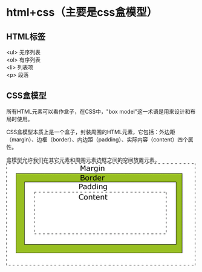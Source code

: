 # html+css（主要是css盒模型）

## HTML标签

\<ul> 无序列表\
\<ol> 有序列表\
\<li> 列表项\
\<p> 段落

## CSS盒模型

所有HTML元素可以看作盒子，在CSS中，"box model"这一术语是用来设计和布局时使用。

CSS盒模型本质上是一个盒子，封装周围的HTML元素，它包括：外边距（margin）、边框（border）、内边距（padding）、实际内容（content）四个属性。

盒模型允许我们在其它元素和周围元素边框之间的空间放置元素。\
![](../.gitbook/assets/1.png)
